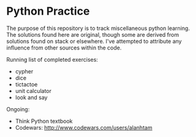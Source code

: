 Python Practice
==============

The purpose of this repository is to track miscellaneous python learning. The solutions found here are original,
though some are derived from solutions found on stack or elsewhere. I've attempted to attribute any influence from other
sources within the code.

Running list of completed exercises:
* cypher
* dice
* tictactoe
* unit calculator
* look and say
 
Ongoing:
* Think Python textbook
* Codewars: http://www.codewars.com/users/alanhtam
